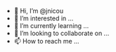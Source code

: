 - 👋 Hi, I’m @jnicou
- 👀 I’m interested in ...
- 🌱 I’m currently learning ...
- 💞️ I’m looking to collaborate on ...
- 📫 How to reach me ...

<!---
jnicou/jnicou is a ✨ special ✨ repository because its `README.md` (this file) appears on your GitHub profile.
You can click the Preview link to take a look at your changes.
--->
